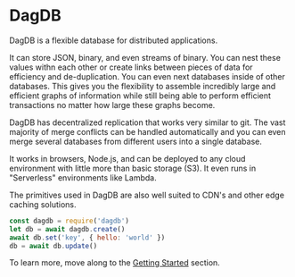 # DagDB

DagDB is a flexible database for distributed applications.

It can store JSON, binary, and even streams of binary. You can nest
these values withn each other or create links between pieces of data for
efficiency and de-duplication. You can even next databases inside of other
databases. This gives you the flexibility
to assemble incredibly large and efficient graphs of information while
still being able to perform efficient transactions no matter how large
these graphs become.

DagDB has decentralized replication that works very similar to git. The
vast majority of merge conflicts can be handled automatically and you
can even merge several databases from different users into a single database.

It works in browsers, Node.js, and can be deployed to any cloud environment
with little more than basic storage (S3). It even runs in "Serverless"
environments like Lambda.

The primitives used in DagDB are also well suited to CDN's and other edge
caching solutions.

```js
const dagdb = require('dagdb')
let db = await dagdb.create()
await db.set('key', { hello: 'world' })
db = await db.update()
```

To learn more, move along to the [Getting Started](getting-started) section.
